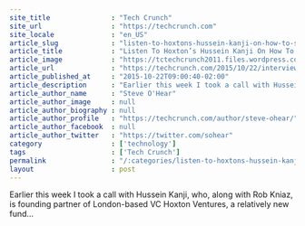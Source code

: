 ```yaml
---
site_title               : "Tech Crunch"
site_url                 : "https://techcrunch.com"
site_locale              : "en_US"
article_slug             : "listen-to-hoxtons-hussein-kanji-on-how-to-spot-a-unicorn-europe-vs-silicon-valley-and-more"
article_title            : "Listen To Hoxton’s Hussein Kanji On How To Spot A Unicorn, Europe Vs Silicon Valley, And More"
article_image            : "https://tctechcrunch2011.files.wordpress.com/2015/10/img_3580.jpg?w=764&h=400&crop=1"
article_url              : "https://techcrunch.com/2015/10/22/interview-hussein-kanji/"
article_published_at     : "2015-10-22T09:00:40-02:00"
article_description      : "Earlier this week I took a call with Hussein Kanji, who, along with Rob Kniaz, is founding partner of London-based VC Hoxton Ventures, a relatively new fund..."
article_author_name      : "Steve O'Hear"
article_author_image     : null
article_author_biography : null
article_author_profile   : "https://techcrunch.com/author/steve-ohear/"
article_author_facebook  : null
article_author_twitter   : "https://twitter.com/sohear"
category                 : ['technology']
tags                     : ['Tech Crunch']
permalink                : "/:categories/listen-to-hoxtons-hussein-kanji-on-how-to-spot-a-unicorn-europe-vs-silicon-valley-and-more/"
layout                   : post
---
```


Earlier this week I took a call with Hussein Kanji, who, along with Rob Kniaz, is founding partner of London-based VC Hoxton Ventures, a relatively new fund...
